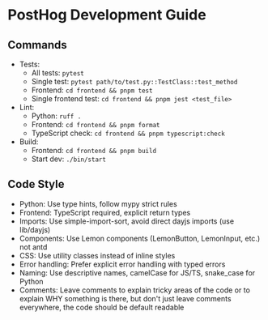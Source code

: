 # PostHog Development Guide

## Commands
- Tests: 
  - All tests: `pytest`
  - Single test: `pytest path/to/test.py::TestClass::test_method`
  - Frontend: `cd frontend && pnpm test`
  - Single frontend test: `cd frontend && pnpm jest <test_file>`
- Lint: 
  - Python: `ruff .` 
  - Frontend: `cd frontend && pnpm format`
  - TypeScript check: `cd frontend && pnpm typescript:check`
- Build:
  - Frontend: `cd frontend && pnpm build`
  - Start dev: `./bin/start`

## Code Style
- Python: Use type hints, follow mypy strict rules
- Frontend: TypeScript required, explicit return types
- Imports: Use simple-import-sort, avoid direct dayjs imports (use lib/dayjs)
- Components: Use Lemon components (LemonButton, LemonInput, etc.) not antd
- CSS: Use utility classes instead of inline styles
- Error handling: Prefer explicit error handling with typed errors
- Naming: Use descriptive names, camelCase for JS/TS, snake_case for Python
- Comments: Leave comments to explain tricky areas of the code or to explain WHY something is there, but don't just leave comments everywhere, the code should be default readable
